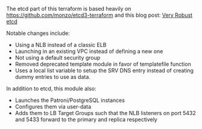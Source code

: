 The etcd part of this terraform is based heavily on https://github.com/monzo/etcd3-terraform and this blog
post: [Very Robust etcd](https://monzo.com/blog/2017/11/29/very-robust-etcd/)

Notable changes include:
* Using a NLB instead of a classic ELB
* Launching in an existing VPC instead of defining a new one
* Not using a default security group
* Removed deprecated template module in favor of templatefile function
* Uses a local list variable to setup the SRV DNS entry instead of creating
    dummy entries to use as data.

In addition to etcd, this module also:
* Launches the Patroni/PostgreSQL instances
* Configures them via user-data
* Adds them to LB Target Groups such that the NLB listeners on port 5432 and
    5433 forward to the primary and replica respectively
